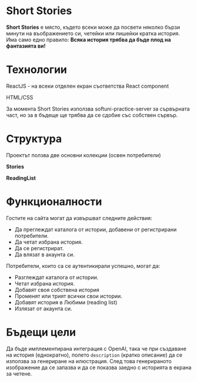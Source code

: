 # Short Stories

**Short Stories** е място, където всеки може да посвети няколко бързи минути на въображението си, четейки или пишейки кратка история. 
Има само едно правило: **Всяка история трябва да бъде плод на фантазията ви!**

# Технологии
ReactJS - на всеки отделен екран съответства React component

HTML/CSS

За момента Short Stories използва softuni-practice-server за сървърната част, но за в бъдеще ще трябва да се сдобие със собствен сървър.

# Структура

Проектът ползва две основни колекции (освен потребители)

**Stories**

**ReadingList**

# Функционалности

Гостите на сайта могат да извършват следните действия:
* Да преглеждат каталога от истории, добавени от регистрирани потребители.
* Да четат избрана история.
* Да се регистрират.
* Да влязат в акаунта си.


Потребители, които са се аутентикирали успешно, могат да:
* Разглеждат каталога от истории.
* Четат избрана история.
* Добавят своя собствена история
* Променят или трият всички свои истории.
* Добавят история в Любими (reading list)
* Излязат от акаунта си.

# Бъдещи цели

Да бъде имплементирана интеграция с OpenAI, така че при създаване на история (еднократно), полето `description` (кратко описание) да се използва за генериране на илюстрация. След това генерираното изображение да се запазва и да се показва заедно с историята в екрана за четене.
